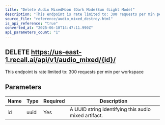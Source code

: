 ```yaml
---
title: "Delete Audio MixedMoon (Dark Mode)Sun (Light Mode)"
description: "This endpoint is rate limited to: 300 requests per min per workspace"
source_file: "reference/audio_mixed_destroy.html"
is_api_reference: "true"
converted_at: "2025-06-10T14:47:11.990Z"
api_parameters_count: "1"
---
```

## DELETE https://us-east-1.recall.ai/api/v1/audio_mixed/{id}/

This endpoint is rate limited to: 300 requests per min per workspace

## Parameters

| Name | Type | Required | Description |
| --- | --- | --- | --- |
| id | uuid | Yes | A UUID string identifying this audio mixed artifact. |
